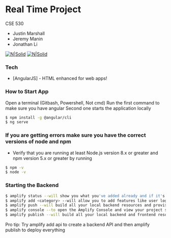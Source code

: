 # Real Time Project

CSE 530
  - Justin Marshall
  - Jeremy Manin
  - Jonathan Li

[![N|Solid](https://fitsmallbusiness.com/wp-content/uploads/2019/01/AWS-Amplify-Reviews-150x150.jpg)](https://console.aws.amazon.com/amplify/home?region=us-east-1#/) [![N|Solid](https://cdn3.iconfinder.com/data/icons/logos-3/250/angular-128.png)](https://angular.io/)

### Tech
* [AngularJS] - HTML enhanced for web apps!

### How to Start App
Open a terminal (Gitbash, Powershell, Not cmd)
Run the first command to make sure you have angular
Second one starts the application locally

```sh
$ npm install -g @angular/cli
$ ng serve
```
### If you are getting errors make sure you have the correct versions of node and npm
  - Verify that you are running at least Node.js version 8.x or greater and npm version 5.x or greater by running
```sh
$ npm -v
$ node -v
```

### Starting the Backend
```sh
$ amplify status --will show you what you've added already and if it's locally configured or deployed
$ amplify add <category> --will allow you to add features like user login or a backend API
$ amplify push --will build all your local backend resources and provision it in the cloud
$ amplify console --to open the Amplify Console and view your project status
$ amplify publish --will build all your local backend and frontend resources (if you have hosting category added) and provision it in the cloud
```
Pro tip:
Try amplify add api to create a backend API and then amplify publish to deploy everything


